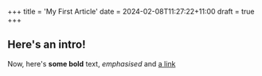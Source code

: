 +++
title = 'My First Article'
date = 2024-02-08T11:27:22+11:00
draft = true
+++

## Here's an intro!

Now, here's **some bold** text, *emphasised* and [a link](https://thedreamfactory.nz)